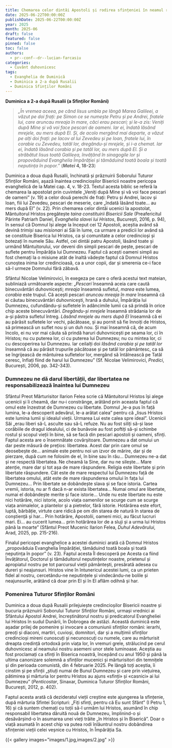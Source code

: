 ```yaml
---
title: Chemarea celor dintâi Apostoli și rodirea sfințeniei în neamul românesc
date: 2025-06-22T00:00:00Z
publishDate: 2025-06-22T00:00:00Z
year: 2025
month: 2025-06
draft: false
featured: false
pinned: false
toc: false
authors:
  - pr--conf--dr--lucian-farcasiu
categories:
  - Cuvânt duhovnicesc
tags:
  - Evanghelia de Duminică
  - Duminica a 2-a după Rusalii
  - Duminica Sfinților Români
---
```

**Duminica a 2-a după Rusalii (a Sfinților Români)**

> _„În vremea aceea, pe când Iisus umbla pe lângă Marea Galileei, a văzut pe doi frați: pe Simon ce se numește Petru și pe Andrei, fratele lui, care aruncau mreaja în mare, căci erau pescari; și le-a zis: Veniți după Mine și vă voi face pescari de oameni. Iar ei, îndată lăsând mrejele, au mers după El. Și, de acolo mergând mai departe, a văzut pe alți doi frați: pe Iacov al lui Zevedeu și pe Ioan, fratele lui, în corabie cu Zevedeu, tatăl lor, dregându-și mrejele, și i-a chemat. Iar ei, îndată lăsând corabia și pe tatăl lor, au mers după El. Și a străbătut Iisus toată Galileea, învățând în sinagogile lor și propovăduind Evanghelia Împărăției și tămăduind toată boala și toată neputința în popor.”_ (**_Matei_ 4, 18-23**)

Duminica a doua după Rusalii, închinată și prăznuirii Soborului Tuturor Sfinților Români, așază înaintea credincioșilor Bisericii noastre pericopa evanghelică de la Matei cap. 4, v. 18-23. Textul acesta biblic se referă la chemarea la apostolat prin cuvintele „Veniți după Mine și vă voi face pescari de oameni” (v. 19) a celor două perechi de frați: Petru și Andrei, Iacov și Ioan, fiii lui Zevedeu, pescari de meserie, care „îndată lăsând toate… au mers după El” (v. 22). Prin chemarea celor dintâi ucenici la apostolat, Mântuitorul Hristos pregătește _taina constituirii Bisericii Sale_ (Preafericitul Părinte Patriarh Daniel, _Evanghelia slavei lui Hristos_, București, 2016, p. 94), în sensul că Domnul își alege la început cei 12 Apostoli, aceștia având să devină _trimiși_ sau _misionari_ ai Săi în lume, ca urmare a predicii lor având să se constituie Biserica lui Hristos, ca și comunitate a celor credincioși și botezați în numele Său. Astfel, cei dintâi patru Apostoli, lăsând toate și urmând Mântuitorului, vor deveni din simpli pescari de pește, pescari de suflete pentru Împărăția lui Dumnezeu. Faptul că acești oameni simpli au fost chemați la o misiune atât de înaltă vădește faptul că Domnul Hristos cunoștea inima lor credincioasă, ca a unor copii, dar și smerenia ce-i face să-I urmeze Domnului fără zăbavă.

Sfântul Nicolae Velimirovici, în exegeza pe care o oferă acestui text mateian, subliniază următoarele aspecte: „_Pescari_ înseamnă aceia care caută binecuvântări duhovnicești; _mreaja_ înseamnă sufletul, _marea_ este lumea, _corabia_ este trupul. Că acești pescari _aruncau mreaja în mare_ înseamnă că ei căutau binecuvântări duhovnicești, hrană a duhului, Împărăția lui Dumnezeu, cufundându-și sufletele în adâncimile lumii ca să prindă în orice chip aceste binecuvântări. _Dregându-și mrejele_ înseamnă strădania lor de a-și păstra sufletul întreg. _Lăsând mrejele au mers după El_ înseamnă că ei au părăsit sufletele lor vechi, păcătoase, și au pornit să fie înnoiți de Hristos, să primească un suflet nou și un duh nou. Și mai înseamnă că, de acum încolo, ei nu vor mai căuta să prindă haruri duhovnicești pe seama lor, ci în Hristos; nu cu puterea lor, ci cu puterea lui Dumnezeu; nu cu mintea lor, ci cu descoperirea lui Dumnezeu. Iar ceilalți doi _lăsând corabia și pe tatăl lor_ înseamnă că au părăsit trupurile păcătoase și pe tatăl lor pământesc, ca să se îngrijească de mântuirea sufletelor lor, mergând să întâlnească pe Tatăl ceresc, înfiați fiind de harul lui Dumnezeu” (Sf. Nicolae Velimirovici, _Predici_, București, 2006, pp. 342-343).

### Dumnezeu ne dă darul libertății, dar libertatea ne responsabilizează înaintea lui Dumnezeu

Sfântul Preot Mărturisitor Ilarion Felea scrie că Mântuitorul Hristos își alege ucenicii și îi cheamă, dar nu-i constrânge, arătând prin aceasta faptul că omul este înzestrat de Dumnezeu cu libertate. Domnul „le-a pus în față lumina, le-a descoperit adevărul, le-a arătat calea” pentru că „Iisus Hristos este lumina lumii și idealul vieții. Urmarea Lui este calea spre ideal”. Ucenicii Săi „erau liberi să-L asculte sau să-L refuze. Nu au fost siliți să-și lase corăbiile de dragul idealului, ci de bunăvoie au fost poftiți să-și schimbe rostul și scopul vieții în bine, să se facă din pescari apostoli și oameni, sfinți. Faptul acesta are o însemnătate covârșitoare. Dumnezeu a dat omului un dar peste măsură de prețios: libertatea. Acest dar prin care omul se deosebește de… animale este pentru noi un izvor de mărire, dar și de pierzare, după cum ne folosim de el, în bine sau în rău… Dumnezeu ne-a dat și ne respectă libertatea. Ne cheamă la Sine, dar nu ne silește… Mare atenție, mare dar și tot așa de mare răspundere. Religia este libertate și prin libertate răspundere. Cât este de mare respectul lui Dumnezeu față de libertatea omului, atât este de mare răspunderea omului în fața lui Dumnezeu… Prin libertate se dobândește slava și se face istoria. Cartea vremii, istoria, nu ar fi dacă n-ar exista libertatea… Numai omul are libertate, numai el dobândește merite și face istorie… Unde nu este libertate nu este nici hotărâre, nici istorie, acolo viața oamenilor se scurge cum se scurge viața animalelor, a plantelor și a pietrelor, fără istorie. Hotărârea este efort, luptă, bărbăție, virtute care ridică pe om din starea de natură în starea de conștiență și har… Prin hotărâre, Apostolii, oameni mici, au făcut lucruri mari. Ei… au cucerit lumea… prin hotărârea lor de a sluji și a urma lui Hristos până la moarte” (Sfântul Preot Mucenic Ilarion Felea, _Duhul Adevărului_, Arad, 2025, pp. 215-216).

Finalul pericopei evanghelice a acestei duminici arată că Domnul Hristos „propovăduia Evanghelia Împărăției, tămăduind toată boala și toată neputința în popor” (v. 23). Faptul acesta Îl descoperă pe Acesta ca fiind Învățătorul, Doctorul și tămăduitorul neputințelor noastre, prietenul și apropiatul nostru pe tot parcursul vieții pământești, presărată adesea cu dureri și neajunsuri. Hristos vine în întunericul acestei lumi, ca un prieten fidel al nostru, cercetându-ne neputințele și vindecându-ne bolile și neajunsurile, arătând că doar prin El și în El aflăm odihnă și har.

### Pomenirea Tuturor Sfinților Români

Duminica a doua după Rusalii prilejuiește credincioșilor Bisericii noastre și bucuria prăznuirii Soborului Tuturor Sfinților Români, urmași vrednici ai Sfântului Apostol Andrei, încreștinătorul nostru și predicatorul Evangheliei lui Hristos în sudul Dunării, în Dobrogea de astăzi. Această duminică este așadar prilej de pomenire și invocare a comuniunii sfinților români: ierarhi, preoți și diaconi, martiri, cuvioși, domnitori, dar și a mulțimii sfinților credincioși mireni cunoscuți și necunoscuți cu numele, care au mărturisit dreapta credință ortodoxă prin viața lor, în vremuri grele, strălucind pe cerul duhovnicesc al neamului nostru asemeni unor stele luminoase. Aceștia au fost proclamați ca sfinți în Biserica noastră, începând cu anul 1950 și până la ultima canonizare solemnă a sfinților mucenici și mărturisitori din temnițele și din perioada comunistă, din 4 februarie 2025. Pe lângă toți aceștia, îi cinstim și pe sfinții „știuți numai de Bunul Dumnezeu și care prin viețuirea, pătimirea și mărturia lor pentru Hristos au ajuns «sfinți» și «casnici» ai lui Dumnezeu” (_Penticostar_, Sinaxar, Duminica Tuturor Sfinților Români, București, 2012, p. 402).

Faptul acesta arată că dezideratul vieții creștine este ajungerea la sfințenie, după mărturia Sfintei Scripturi: „Fiți sfinți, pentru că Eu sunt Sfânt” (I Petru 1, 16) și că suntem chemați cu toții să-I urmăm lui Hristos, asumând în chip responsabil libertatea dăruită nouă de Dumnezeu, împlinind-o și desăvârșind-o în asumarea unei vieți trăite „în Hristos și în Biserică”. Doar o viață asumată în acest chip va putea rodi înlăuntrul nostru dobândirea sfințeniei vieții celei veșnice cu Hristos, în Împărăția Sa.

{{< gallery images="images/1.jpg,images/2.jpg" >}}